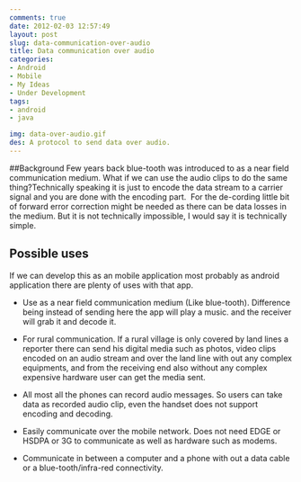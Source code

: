 ```yaml
---
comments: true
date: 2012-02-03 12:57:49
layout: post
slug: data-communication-over-audio
title: Data communication over audio
categories:
- Android
- Mobile
- My Ideas
- Under Development
tags:
- android
- java

img: data-over-audio.gif 
des: A protocol to send data over audio.
---
```


##Background
Few years back blue-tooth was introduced to as a near field communication medium. What if we can use the audio clips to do the same thing?Technically speaking it is just to encode the data stream to a carrier signal and you are done with the encoding part.  For the de-cording little bit of forward error correction might be needed as there can be data losses in the medium. But it is not technically impossible, I would say it is technically simple.

## Possible uses

If we can develop this as an mobile application most probably as android application there are plenty of uses with that app.
    
  * Use as a near field communication medium (Like blue-tooth). Difference being instead of sending here the app will play a music. and the receiver will grab it and decode it.
	
  * For rural communication. If a rural village is only covered by land lines a reporter there can send his digital media such as photos, video clips encoded on an audio stream and over the land line with out any complex equipments, and from the receiving end also without any complex expensive hardware user can get the media sent.
	
  * All most all the phones can record audio messages. So users can take data as recorded audio clip, even the handset does not support encoding and decoding.

  * Easily communicate over the mobile network. Does not need EDGE or HSDPA or 3G to communicate as well as hardware such as modems.
	
  * Communicate in between a computer and a phone with out a data cable or a blue-tooth/infra-red connectivity.

